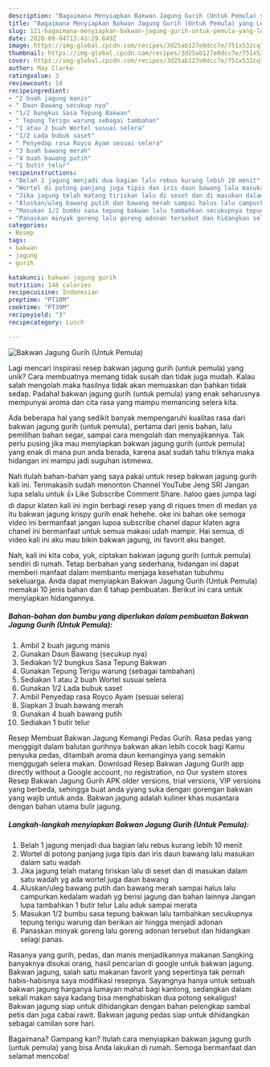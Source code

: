 ```yaml
---
description: "Bagaimana Menyiapkan Bakwan Jagung Gurih (Untuk Pemula) yang Lezat"
title: "Bagaimana Menyiapkan Bakwan Jagung Gurih (Untuk Pemula) yang Lezat"
slug: 121-bagaimana-menyiapkan-bakwan-jagung-gurih-untuk-pemula-yang-lezat
date: 2020-09-04T13:43:29.649Z
image: https://img-global.cpcdn.com/recipes/3d25ab127e0dcc7e/751x532cq70/bakwan-jagung-gurih-untuk-pemula-foto-resep-utama.jpg
thumbnail: https://img-global.cpcdn.com/recipes/3d25ab127e0dcc7e/751x532cq70/bakwan-jagung-gurih-untuk-pemula-foto-resep-utama.jpg
cover: https://img-global.cpcdn.com/recipes/3d25ab127e0dcc7e/751x532cq70/bakwan-jagung-gurih-untuk-pemula-foto-resep-utama.jpg
author: May Clarke
ratingvalue: 3
reviewcount: 14
recipeingredient:
- "2 buah jagung manis"
- " Daun Bawang secukup nya"
- "1/2 bungkus Sasa Tepung Bakwan"
- " Tepung Terigu warung sebagai tambahan"
- "1 atau 2 buah Wortel susuai selera"
- "1/2 Lada bubuk saset"
- " Penyedap rasa Royco Ayam sesuai selera"
- "3 buah bawang merah"
- "4 buah bawang putih"
- "1 butir telur"
recipeinstructions:
- "Belah 1 jagung menjadi dua bagian lalu rebus kurang lebih 10 menit"
- "Wortel di potong panjang juga tipis dan iris daun bawang lalu masukan dalam satu wadah"
- "Jika jagung telah matang tiriskan lalu di seset dan di masukan dalam satu wadah yg ada wortel juga daun bawang"
- "Aluskan/uleg bawang putih dan bawang merah sampai halus lalu campurkan kedalam wadah yg berisi jagung dan bahan lainnya Jangan lupa tambahkan 1 butir telur Lalu aduk sampai merata"
- "Masukan 1/2 bumbu sasa tepung bakwan lalu tambahkan secukupnya tepung terigu warung dan berikan air hingga menjadi adonan"
- "Panaskan minyak goreng lalu goreng adonan tersebut dan hidangkan selagi panas."
categories:
- Resep
tags:
- bakwan
- jagung
- gurih

katakunci: bakwan jagung gurih 
nutrition: 148 calories
recipecuisine: Indonesian
preptime: "PT18M"
cooktime: "PT39M"
recipeyield: "3"
recipecategory: Lunch

---
```



![Bakwan Jagung Gurih (Untuk Pemula)](https://img-global.cpcdn.com/recipes/3d25ab127e0dcc7e/751x532cq70/bakwan-jagung-gurih-untuk-pemula-foto-resep-utama.jpg)

Lagi mencari inspirasi resep bakwan jagung gurih (untuk pemula) yang unik? Cara membuatnya memang tidak susah dan tidak juga mudah. Kalau salah mengolah maka hasilnya tidak akan memuaskan dan bahkan tidak sedap. Padahal bakwan jagung gurih (untuk pemula) yang enak seharusnya mempunyai aroma dan cita rasa yang mampu memancing selera kita.

Ada beberapa hal yang sedikit banyak mempengaruhi kualitas rasa dari bakwan jagung gurih (untuk pemula), pertama dari jenis bahan, lalu pemilihan bahan segar, sampai cara mengolah dan menyajikannya. Tak perlu pusing jika mau menyiapkan bakwan jagung gurih (untuk pemula) yang enak di mana pun anda berada, karena asal sudah tahu triknya maka hidangan ini mampu jadi suguhan istimewa.

Nah itulah bahan-bahan yang saya pakai untuk resep bakwan jagung gurih kali ini. Terimakasih sudah menonton Channel YouTube Jeng SRI Jangan lupa selalu untuk 👍 Like Subscribe Comment Share. haloo gaes jumpa lagi di dapur klaten kali ini ingin berbagi resep yang di riques tmen di medan ya itu bakwan jagung krispy gurih enak hehehe. oke ini bahan oke semoga video ini bermanfaat jangan lupoa subscribe chanel dapur klaten agra chanel ini bermanfaat untuk semua makasi udah mampir. Hai semua, di video kali ini aku mau bikin bakwan jagung, ini favorit aku banget.


Nah, kali ini kita coba, yuk, ciptakan bakwan jagung gurih (untuk pemula) sendiri di rumah. Tetap berbahan yang sederhana, hidangan ini dapat memberi manfaat dalam membantu menjaga kesehatan tubuhmu sekeluarga. Anda dapat menyiapkan Bakwan Jagung Gurih (Untuk Pemula) memakai 10 jenis bahan dan 6 tahap pembuatan. Berikut ini cara untuk menyiapkan hidangannya.

<!--inarticleads1-->

##### Bahan-bahan dan bumbu yang diperlukan dalam pembuatan Bakwan Jagung Gurih (Untuk Pemula):

1. Ambil 2 buah jagung manis
1. Gunakan  Daun Bawang (secukup nya)
1. Sediakan 1/2 bungkus Sasa Tepung Bakwan
1. Gunakan  Tepung Terigu warung (sebagai tambahan)
1. Sediakan 1 atau 2 buah Wortel susuai selera
1. Gunakan 1/2 Lada bubuk saset
1. Ambil  Penyedap rasa Royco Ayam (sesuai selera)
1. Siapkan 3 buah bawang merah
1. Gunakan 4 buah bawang putih
1. Sediakan 1 butir telur


Resep Membuat Bakwan Jagung Kemangi Pedas Gurih. Rasa pedas yang menggigit dalam balutan gurihnya bakwan akan lebih cocok bagi Kamu penyuka pedas, ditambah aroma daun kemanginya yang semakin menggugah selera makan. Download Resep Bakwan Jagung Gurih app directly without a Google account, no registration, no Our system stores Resep Bakwan Jagung Gurih APK older versions, trial versions, VIP versions yang berbeda, sehingga buat anda yyang suka dengan gorengan bakwan yang wajib untuk anda. Bakwan jagung adalah kuliner khas nusantara dengan bahan utama bulir jagung. 

<!--inarticleads2-->

##### Langkah-langkah menyiapkan Bakwan Jagung Gurih (Untuk Pemula):

1. Belah 1 jagung menjadi dua bagian lalu rebus kurang lebih 10 menit
1. Wortel di potong panjang juga tipis dan iris daun bawang lalu masukan dalam satu wadah
1. Jika jagung telah matang tiriskan lalu di seset dan di masukan dalam satu wadah yg ada wortel juga daun bawang
1. Aluskan/uleg bawang putih dan bawang merah sampai halus lalu campurkan kedalam wadah yg berisi jagung dan bahan lainnya Jangan lupa tambahkan 1 butir telur Lalu aduk sampai merata
1. Masukan 1/2 bumbu sasa tepung bakwan lalu tambahkan secukupnya tepung terigu warung dan berikan air hingga menjadi adonan
1. Panaskan minyak goreng lalu goreng adonan tersebut dan hidangkan selagi panas.


Rasanya yang gurih, pedas, dan manis menjadikannya makanan Sangking banyaknya disukai orang, hasil pencarian di google untuk bakwan jagung. Bakwan jagung, salah satu makanan favorit yang sepertinya tak pernah habis-habisnya saya modifikasi resepnya. Sayangnya hanya untuk sebuah bakwan jagung harganya lumayan mahal bagi kantong, sedangkan dalam sekali makan saya kadang bisa menghabiskan dua potong sekaligus! Bakwan jagung siap untuk dihidangkan dengan bahan pelengkap sambal petis dan juga cabai rawit. Bakwan jagung pedas siap untuk dihidangkan sebagai camilan sore hari. 

Bagaimana? Gampang kan? Itulah cara menyiapkan bakwan jagung gurih (untuk pemula) yang bisa Anda lakukan di rumah. Semoga bermanfaat dan selamat mencoba!
